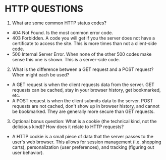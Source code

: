 # HTTP QUESTIONS

1. What are some common HTTP status codes?
  * 404 Not Found. Is the most common error code.
  * 403 Forbidden. A code you will get if you the server does not have a certificate to access the site.  This is more times than not a client-side code.
  * 500 Internal Server Error.  When none of the other 500 codes make sense this one is shown.  This is a server-side code.

2. What is the difference between a GET request and a POST request? When might each be used?
  * A GET request is when the client requests data from the server.  GET requests can be cached, stay in your browser history, get bookmarked, etc.
  * A POST request is when the client submits data to the server.  POST requests are not cached, don't show up in browser history, and cannot be bookmarked.  They are generally more secure than GET requests.

3. Optional bonus question: What is a cookie (the technical kind, not the delicious kind)? How does it relate to HTTP requests?
  * A HTTP cookie is a small piece of data that the server passes to the user's web browser.  This allows for session management (i.e. shopping carts), personalization (user preferences), and tracking (figuring out user behavior).
